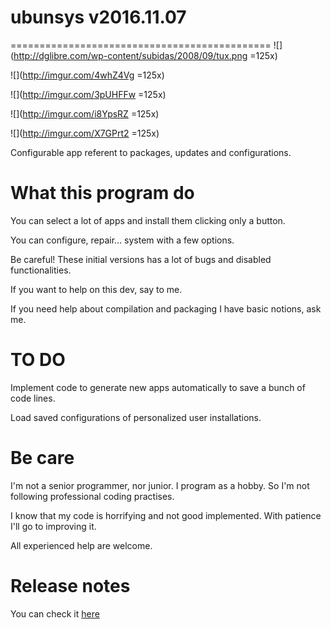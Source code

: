# ubunsys v2016.11.07
=============================================
![](http://dglibre.com/wp-content/subidas/2008/09/tux.png =125x)

![](http://imgur.com/4whZ4Vg =125x)

![](http://imgur.com/3pUHFFw =125x)

![](http://imgur.com/i8YpsRZ =125x)

![](http://imgur.com/X7GPrt2 =125x)

Configurable app referent to packages, updates and configurations.

What this program do
=============================================

You can select a lot of apps and install them clicking only a button.

You can configure, repair... system with a few options.

Be careful! These initial versions has a lot of bugs and disabled functionalities.

If you want to help on this dev, say to me.

If you need help about compilation and packaging I have basic notions, ask me.

TO DO
=============================================

Implement code to generate new apps automatically to save a bunch of code lines.

Load saved configurations of personalized user installations.

Be care
=============================================

I'm not a senior programmer, nor junior. I program as a hobby. So I'm not following professional coding practises.

I know that my code is horrifying and not good implemented. With patience I'll go to improving it.

All experienced help are welcome.

Release notes
=============================================
You can check it [here](https://github.com/adgellida/ubunsys/releases)